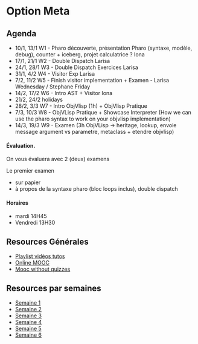 # Option Meta

## Agenda

- 10/1, 13/1 W1 - Pharo découverte, présentation Pharo (syntaxe, modèle, debug), counter + iceberg, projet calculatrice ?		Iona
- 17/1, 21/1 W2 - Double Dispatch Larisa
- 24/1, 28/1 W3 - Double Dispatch Exercices Larisa
- 31/1, 4/2 W4 -  Visitor Exp	Larisa
- 7/2, 11/2  W5 - Finish visitor implementation + Examen - Larisa Wednesday / Stephane Friday
- 14/2, 17/2 W6 - Intro AST + Visitor Iona
- 21/2, 24/2 holidays
- 28/2, 3/3  W7 - Intro ObjVlisp (1h) + ObjVlisp Pratique
- 7/3, 10/3  W8 - ObjVLisp Pratique + Showcase Interpreter (How we can use the pharo syntax to work on your objvlisp implementation)
- 14/3, 19/3 W9 - Examen (3h ObjVLisp -> heritage, lookup, envoie message argument vs parametre, metaclass + etendre objvlisp)

#### Évaluation.
On vous évaluera avec 2 (deux) examens 

Le premier examen

- sur papier
- à propos de la syntaxe pharo (bloc loops inclus), double dispatch

#### Horaires 

- mardi  14H45
- Vendredi 13H30

## Resources Générales
* [Playlist vidéos tutos](https://www.youtube.com/playlist?list=PL2okA_2qDJ-k83Kxu_d8EPzMXtvCrReRn)
* [Online MOOC](https://www.fun-mooc.fr/courses/course-v1%3Ainria%2B41024%2Bsession01/about)
* [Mooc without quizzes](http://mooc.pharo.org)

## Resources par semaines
* [Semaine 1](Support/Week1/README.md)
* [Semaine 2](Support/Week2/README.md)
* [Semaine 3](Support/Week3/)
* [Semaine 4](Support/Week4/)
* [Semaine 5](Support/Week5/)
* [Semaine 6](Support/Week6/)

